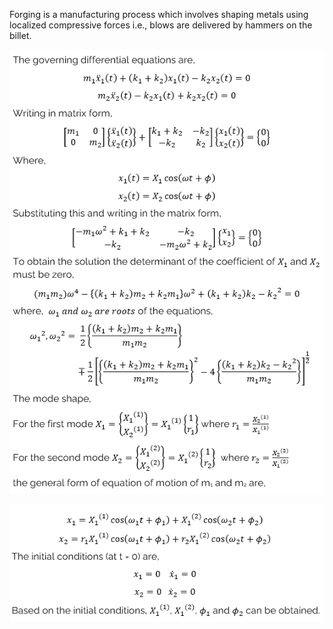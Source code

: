 Forging is a manufacturing process which involves shaping metals using localized compressive forces i.e., blows are delivered by hammers on the billet. 

![Alt text](images/4.png)

![Alt text](images/5.png)